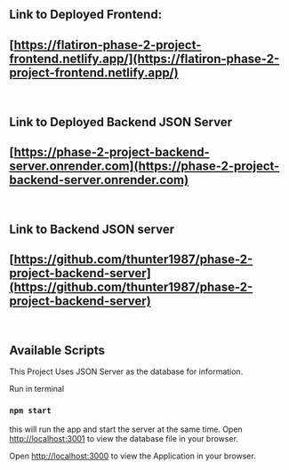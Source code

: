 ## Link to Deployed Frontend:
## [https://flatiron-phase-2-project-frontend.netlify.app/](https://flatiron-phase-2-project-frontend.netlify.app/)
<br>

## Link to Deployed Backend JSON Server
## [https://phase-2-project-backend-server.onrender.com](https://phase-2-project-backend-server.onrender.com)
<br>

## Link to Backend JSON server
## [https://github.com/thunter1987/phase-2-project-backend-server](https://github.com/thunter1987/phase-2-project-backend-server)
<br>

## Available Scripts

This Project Uses JSON Server as the database for information.
<br/>

Run in terminal 
### `npm start`

this will run the app and start the server at the same time.
Open [http://localhost:3001](http://localhost:3001) to view the database file in your browser.

Open [http://localhost:3000](http://localhost:3000) to view the Application in your browser.

